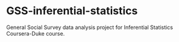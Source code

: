 # GSS-inferential-statistics
General Social Survey data analysis project for Inferential Statistics Coursera-Duke course.
